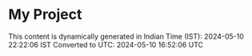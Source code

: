 # My Project

This content is dynamically generated in Indian Time (IST): 2024-05-10 22:22:06 IST
Converted to UTC: 2024-05-10 16:52:06 UTC
